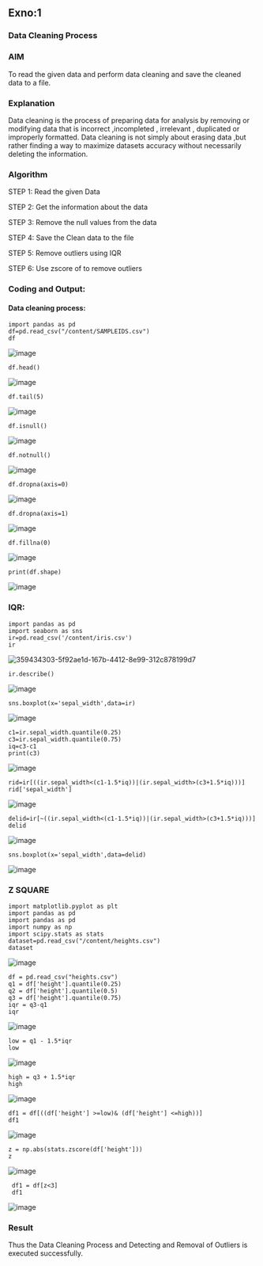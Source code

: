 ## Exno:1
### Data Cleaning Process
### AIM
To read the given data and perform data cleaning and save the cleaned data to a file.
### Explanation

Data cleaning is the process of preparing data for analysis by removing or modifying data that is incorrect ,incompleted , irrelevant , duplicated or improperly formatted. Data cleaning is not simply about erasing data ,but rather finding a way to maximize datasets accuracy without necessarily deleting the information.

### Algorithm

STEP 1: Read the given Data

STEP 2: Get the information about the data

STEP 3: Remove the null values from the data

STEP 4: Save the Clean data to the file

STEP 5: Remove outliers using IQR

STEP 6: Use zscore of to remove outliers

### Coding and Output:
#### Data cleaning process:

```
import pandas as pd
df=pd.read_csv("/content/SAMPLEIDS.csv")
df
```

![image](https://github.com/user-attachments/assets/0cae4a53-9fb7-4578-9667-5d645c591603)

```
df.head()
```

![image](https://github.com/user-attachments/assets/1a447fe0-a978-4c92-87b7-a98c6c1d7d84)

```
df.tail(5)
```

![image](https://github.com/user-attachments/assets/5cda549c-de93-45b7-ba82-b7f5f5e686af)

```
df.isnull()
```

![image](https://github.com/user-attachments/assets/77005ab8-affc-49a0-94bb-e85103cdba08)

```
df.notnull()
```

![image](https://github.com/user-attachments/assets/01585993-3e36-4f64-b635-bec23b09a13a)

```
df.dropna(axis=0)
```

![image](https://github.com/user-attachments/assets/2f67b824-36bd-4f8b-9b45-e101d99f273c)

```
df.dropna(axis=1)
```

![image](https://github.com/user-attachments/assets/6a6d8a81-5109-4079-aa55-9de0774f7a66)

```
df.fillna(0)
```

![image](https://github.com/user-attachments/assets/366417b2-0fd6-4a00-b2d8-99bdb7c62661)

```
print(df.shape)
```

![image](https://github.com/user-attachments/assets/bef54714-c7f9-48a6-89f7-71feb365d436)

### IQR:

```
import pandas as pd
import seaborn as sns
ir=pd.read_csv('/content/iris.csv')
ir
```

![359434303-5f92ae1d-167b-4412-8e99-312c878199d7](https://github.com/user-attachments/assets/41fc23ee-ac24-4c9d-b9cf-ce683d86d862)

```
ir.describe()
```

![image](https://github.com/user-attachments/assets/c0540501-73de-4ecc-9d1f-ead4961372cd)

```
sns.boxplot(x='sepal_width',data=ir)
```

![image](https://github.com/user-attachments/assets/452705a2-1d41-45ed-9897-1fd921770faa)

```
c1=ir.sepal_width.quantile(0.25)
c3=ir.sepal_width.quantile(0.75)
iq=c3-c1
print(c3)
```

![image](https://github.com/user-attachments/assets/1c9ec84f-e759-4185-a6a8-c6d9ad763747)

```
rid=ir[((ir.sepal_width<(c1-1.5*iq))|(ir.sepal_width>(c3+1.5*iq)))]
rid['sepal_width']
```

![image](https://github.com/user-attachments/assets/0e6ce3cc-3d98-44bb-b68d-5fb8d1ac666b)

```
delid=ir[~((ir.sepal_width<(c1-1.5*iq))|(ir.sepal_width>(c3+1.5*iq)))]
delid
```

![image](https://github.com/user-attachments/assets/6a133748-77c2-4dca-8f77-8b278b5d4505)

```
sns.boxplot(x='sepal_width',data=delid)
```

![image](https://github.com/user-attachments/assets/064fc55c-0136-4e32-af0f-f47b2d6e9f86)

### Z SQUARE

```
import matplotlib.pyplot as plt
import pandas as pd
import pandas as pd
import numpy as np
import scipy.stats as stats
dataset=pd.read_csv("/content/heights.csv")
dataset
```

![image](https://github.com/user-attachments/assets/91aaebae-9883-4d8b-8973-ca9062d26978)

```
df = pd.read_csv("heights.csv")
q1 = df['height'].quantile(0.25)
q2 = df['height'].quantile(0.5)
q3 = df['height'].quantile(0.75)
iqr = q3-q1
iqr
```

![image](https://github.com/user-attachments/assets/0bdd0dd4-c5ae-4427-b52a-80d79f3207f7)

```
low = q1 - 1.5*iqr
low
```

![image](https://github.com/user-attachments/assets/5ad613c6-415a-4fd5-9a6b-56d97e1ca47a)

```
high = q3 + 1.5*iqr
high
```

![image](https://github.com/user-attachments/assets/d9389aa7-e169-42df-aed4-037dd72cb08d)

```
df1 = df[((df['height'] >=low)& (df['height'] <=high))]
df1
```

![image](https://github.com/user-attachments/assets/8b3080a2-d1b8-4a38-98d1-1f141bdacbd4)

```
z = np.abs(stats.zscore(df['height']))
z
```

![image](https://github.com/user-attachments/assets/20e5a03a-23e3-448b-bbb7-11f5fce6bbad)

```
 df1 = df[z<3]
 df1
```

![image](https://github.com/user-attachments/assets/b0dc52f3-9a89-4a0d-b598-9ece1cda054b)

### Result
Thus the Data Cleaning Process and Detecting and Removal of Outliers is executed successfully.     
